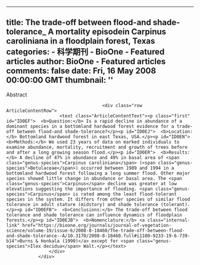 
---
title: The trade-off between flood-and shade-tolerance_ A mortality episodein Carpinus caroliniana in a floodplain forest, Texas
categories: 
    - 科学期刊
    - BioOne - Featured articles
author: BioOne - Featured articles
comments: false
date: Fri, 16 May 2008 00:00:00 GMT
thumbnail: ''
---

<div>   
<div class="div0" style>
                    <div class="row ArticleContentHeadRow"><text class="ArticleContentBoldText">Abstract</text></div>

                                        <div class="row ArticleContentRow">
                        <text class="ArticleContentText"><p class="first" id="ID0EF">  <b>Question:</b> Is a rapid decline in abundance of a dominant species in a bottomland hardwood forest evidence for a trade-off between flood-and shade-tolerance?</p><p id="ID0EJ">  <b>Location:</b> Bottomland hardwood forest in east Texas, USA.</p><p id="ID0EN">  <b>Methods:</b> We used 23 years of data on marked individuals to examine abundance, mortality, recruitment and growth of trees before and after a long growing season flood.</p><p id="ID0ER">  <b>Results:</b> A decline of 47% in abundance and 49% in basal area of <span class="genus-species">Carpinus caroliniana</span> (<span class="genus-species">Betulaceae</span>) occurred between 1989 and 1994 in a bottomland hardwood forest following a long summer flood. Other major species showed little change in abundance or basal area. The <span class="genus-species">Carpinus</span> decline was greater at low elevations suggesting the importance of flooding. <span class="genus-species">Carpinus</span> is rated among the least flood-tolerant species in the system. It differs from other species of similar flood tolerance in adult stature (midstory) and shade tolerance (tolerant).</p><p id="ID0EFB">  <b>Conclusions:</b> The trade-off between flood tolerance and shade tolerance can influence dynamics of floodplain forests.</p><p id="ID0EJB">  <b>Nomenclature:</b> <a class="internal-link" href="https://bioone.org/journals/journal-of-vegetation-science/volume-19/issue-6/2008-8-18460/The-trade-off-between-flood-and-shade-tolerance--A/10.3170/2008-8-18460.full#i1100-9233-19-6-739-b14">Burns & Honkala (1990)</a> except for <span class="genus-species">Ilex decidua</span> Walt.</p></text>
                    </div>
                </div>
          
</div>
            